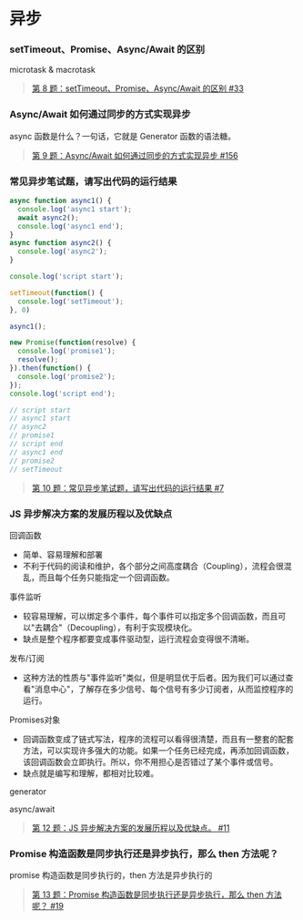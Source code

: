 # 异步

### setTimeout、Promise、Async/Await 的区别

microtask & macrotask

> [第 8 题：setTimeout、Promise、Async/Await 的区别 #33](https://github.com/Advanced-Frontend/Daily-Interview-Question/issues/33)

### Async/Await 如何通过同步的方式实现异步

async 函数是什么？一句话，它就是 Generator 函数的语法糖。

> [第 9 题：Async/Await 如何通过同步的方式实现异步 #156](https://github.com/Advanced-Frontend/Daily-Interview-Question/issues/156)

### 常见异步笔试题，请写出代码的运行结果

```js
async function async1() {
  console.log('async1 start');
  await async2();
  console.log('async1 end');
}
async function async2() {
  console.log('async2');
}

console.log('script start');

setTimeout(function() {
  console.log('setTimeout');
}, 0)

async1();

new Promise(function(resolve) {
  console.log('promise1');
  resolve();
}).then(function() {
  console.log('promise2');
});
console.log('script end');

// script start
// async1 start
// async2
// promise1
// script end
// async1 end
// promise2
// setTimeout
```

> [第 10 题：常见异步笔试题，请写出代码的运行结果 #7](https://github.com/Advanced-Frontend/Daily-Interview-Question/issues/7)

### JS 异步解决方案的发展历程以及优缺点

回调函数

- 简单、容易理解和部署
- 不利于代码的阅读和维护，各个部分之间高度耦合（Coupling），流程会很混乱，而且每个任务只能指定一个回调函数。

事件监听

- 较容易理解，可以绑定多个事件，每个事件可以指定多个回调函数，而且可以"去耦合"（Decoupling），有利于实现模块化。
- 缺点是整个程序都要变成事件驱动型，运行流程会变得很不清晰。

发布/订阅

- 这种方法的性质与"事件监听"类似，但是明显优于后者。因为我们可以通过查看"消息中心"，了解存在多少信号、每个信号有多少订阅者，从而监控程序的运行。

Promises对象

- 回调函数变成了链式写法，程序的流程可以看得很清楚，而且有一整套的配套方法，可以实现许多强大的功能。如果一个任务已经完成，再添加回调函数，该回调函数会立即执行。所以，你不用担心是否错过了某个事件或信号。
- 缺点就是编写和理解，都相对比较难。

generator

async/await

> [第 12 题：JS 异步解决方案的发展历程以及优缺点。 #11](https://github.com/Advanced-Frontend/Daily-Interview-Question/issues/11)

### Promise 构造函数是同步执行还是异步执行，那么 then 方法呢？

promise 构造函数是同步执行的，then 方法是异步执行的

> [第 13 题：Promise 构造函数是同步执行还是异步执行，那么 then 方法呢？ #19](https://github.com/Advanced-Frontend/Daily-Interview-Question/issues/19)
